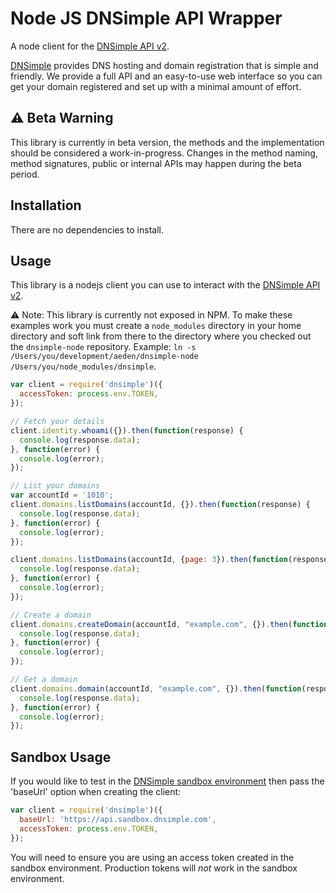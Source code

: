 # Node JS DNSimple API Wrapper

A node client for the [DNSimple API v2](https://developer.dnsimple.com/v2/).

[DNSimple](https://dnsimple.com/) provides DNS hosting and domain registration that is simple and friendly.
We provide a full API and an easy-to-use web interface so you can get your domain registered and set up with a minimal amount of effort.


## :warning: Beta Warning

This library is currently in beta version, the methods and the implementation should be considered a work-in-progress. Changes in the method naming, method signatures, public or internal APIs may happen during the beta period.

## Installation

There are no dependencies to install.

## Usage

This library is a nodejs client you can use to interact with the [DNSimple API v2](https://developer.dnsimple.com/v2/).

:warning: Note: This library is currently not exposed in NPM. To make these examples work you must create a `node_modules` directory in your home directory and soft link from there to the directory where you checked out the `dnsimple-node` repository. Example: `ln -s /Users/you/development/aeden/dnsimple-node /Users/you/node_modules/dnsimple`.

```javascript
var client = require('dnsimple')({
  accessToken: process.env.TOKEN,
});

// Fetch your details
client.identity.whoami({}).then(function(response) {
  console.log(response.data);
}, function(error) {
  console.log(error);
});

// List your domains
var accountId = '1010';
client.domains.listDomains(accountId, {}).then(function(response) {
  console.log(response.data);
}, function(error) {
  console.log(error);
});

client.domains.listDomains(accountId, {page: 3}).then(function(response) {
  console.log(response.data);
}, function(error) {
  console.log(error);
});

// Create a domain
client.domains.createDomain(accountId, "example.com", {}).then(function(response) {
  console.log(response.data);
}, function(error) {
  console.log(error);
});

// Get a domain
client.domains.domain(accountId, "example.com", {}).then(function(response) {
  console.log(response.data);
}, function(error) {
  console.log(error);
});
```

## Sandbox Usage

If you would like to test in the [DNSimple sandbox environment](https://developer.dnsimple.com/sandbox/) then pass the 'baseUrl' option when creating the client:

```javascript
var client = require('dnsimple')({
  baseUrl: 'https://api.sandbox.dnsimple.com',
  accessToken: process.env.TOKEN,
});
```

You will need to ensure you are using an access token created in the sandbox environment. Production tokens will *not* work in the sandbox environment.
